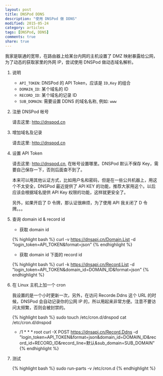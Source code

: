 ```yaml
---
layout: post
title: DNSPod DDNS
description: "使用 DNSPod 做 DDNS"
modified: 2015-05-24
category: articles
tags: [DNSPod, DDNS]
comments: true
share: true
---
```


我家是联通的宽带，在路由器上给某台内网的主机设置了 DMZ 映射暴露给公网，为了动态的获取家里的外网 IP，尝试使用 DNSPod 做动态域名解析。

1. 说明

    * `API_TOKEN`: DNSPod 的 API Token，应该是 `ID,Key` 的组合
    * `DOMAIN_ID`: 某个域名的 ID
    * `RECORD_ID`: 某个域名的记录 ID
    * `SUB_DOMAIN`: 需要设置 DDNS 的域名名称, 例如: `www`

1. 注册 DNSPod 帐号

    请去这里: http://dnspod.cn

1. 增加域名及记录

    请去这里: http://dnspod.cn

1. 设置 API Token

    请去这里: http://dnspod.cn, 在帐号设置哪里。DNSPod 默认不保存 Key，需要自己保存一下，否则后面查不到了。

    本来可以用其他认证方式，比如用户名和密码，但是在一些公共机器上，用这个不太安全，DNSPod 最近提供了 API KEY 的功能，推荐大家用这个。以后应该会根据域名提供 API Key 权限的功能，这样就更安全了。

    另外，如果开启了 D 令牌，那认证很麻烦，为了使用 API 我关闭了 D 令牌。。。

1. 查询 domain id & record id

    * 获取 domain id

    {% highlight bash %}
    curl -v https://dnsapi.cn/Domain.List -d "login_token=API_TOKEN&format=json"
    {% endhighlight %}

    * 获取 domain id 下面的 record id

    {% highlight bash %}
    curl -k https://dnsapi.cn/Record.List -d "login_token=API_TOKEN&domain_id=DOMAIN_ID&format=json"
    {% endhighlight %}

1. 在 Linux 主机上加一个 cron


    我设置的是一个小时更新一次，另外，在访问 Recorde.Ddns 这个 URL 的时候，DNSPod 会自动记录你的公网 IP 的，所以用起来非常方便。注意不要访问太频繁，否则会被封禁的。

    {% highlight bash %}
    sudo touch /etc/cron.d/dnspod
    cat /etc/cron.d/dnspod
    * /1 * * * root curl -X POST https://dnsapi.cn/Record.Ddns -d "login_token=API_TOKEN&format=json&domain_id=DOMAIN_ID&record_id=RECORD_ID&record_line=默认&sub_domain=SUB_DOMAIN"
    {% endhighlight %}

1. 测试

    {% highlight bash %}
    sudo run-parts -v /etc/cron.d
    {% endhighlight %}
